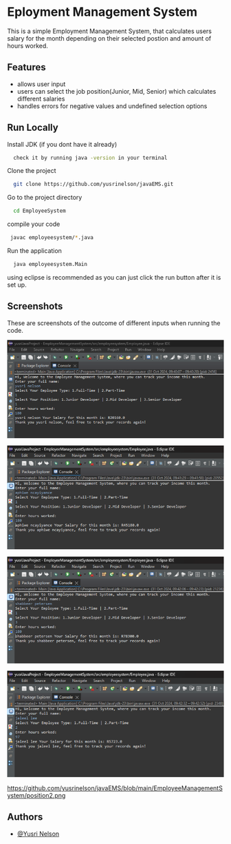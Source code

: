 
# Eployment Management System

This is a simple Employment Management System, that calculates users salary for the month depending on their selected postion and amount of hours worked.


## Features

- allows user input
- users can select the job position(Junior, Mid, Senior) which calculates different salaries
- handles errors for negative values and undefined selection options



## Run Locally

Install JDK (if you dont have it already)

```bash
  check it by running java -version in your terminal
```
Clone the project

```bash
  git clone https://github.com/yusrinelson/javaEMS.git
```

Go to the project directory

```bash
  cd EmployeeSystem
```

compile your code

```bash
 javac employeesystem/*.java
```

Run the application

```bash
  java employeesystem.Main
```
using eclipse is recommended as you can just click the run button after it is set up. 

## Screenshots
These are screenshots of the outcome of different inputs when running the code.

![console screenshot](https://github.com/yusrinelson/javaEMS/blob/main/EmployeeManagementSystem/position1.png)

![console screenshot](https://github.com/yusrinelson/javaEMS/blob/main/EmployeeManagementSystem/position2.png)

![console screenshot](https://github.com/yusrinelson/javaEMS/blob/main/EmployeeManagementSystem/position3.png)

![console screenshot](https://github.com/yusrinelson/javaEMS/blob/main/EmployeeManagementSystem/partTime.png)



https://github.com/yusrinelson/javaEMS/blob/main/EmployeeManagementSystem/position2.png
## Authors

- [@Yusri Nelson](https://www.linkedin.com/in/yusri-nelson/)

